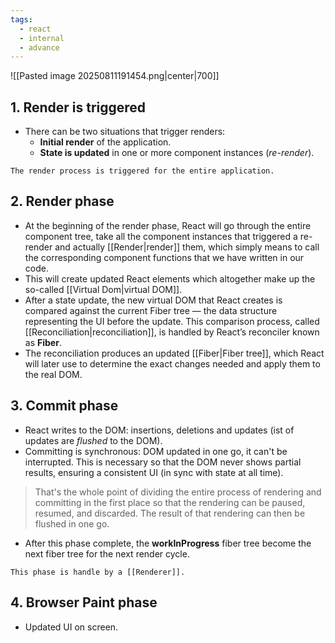 ```yaml
---
tags:
  - react
  - internal
  - advance
---
```


![[Pasted image 20250811191454.png|center|700]]

## 1. Render is triggered

- There can be two situations that trigger renders:
	- **Initial render** of the application.
	- **State is updated** in one or more component instances (*re-render*).

```ad-note
The render process is triggered for the entire application.
```

## 2. Render phase
- At the beginning of the render phase, React will go through the entire component tree, take all the component instances that triggered a re-render and actually [[Render|render]] them, which simply means to call the corresponding component functions that we have written in our code. 
- This will create updated React elements which altogether make up the so-called [[Virtual Dom|virtual DOM]].
- After a state update, the new virtual DOM that React creates is compared against the current Fiber tree — the data structure representing the UI before the update. This comparison process, called [[Reconciliation|reconciliation]], is handled by React’s reconciler known as **Fiber**. 
- The reconciliation produces an updated [[Fiber|Fiber tree]], which React will later use to determine the exact changes needed and apply them to the real DOM.

## 3. Commit phase
- React writes to the DOM: insertions, deletions and updates (ist of updates are *flushed* to the DOM).
- Committing is synchronous: DOM updated in one go, it can't be interrupted. This is necessary so that the DOM never shows partial results, ensuring a consistent UI (in sync with state at all time).
> That's the whole point of dividing the entire process of rendering and committing in the first place so that the rendering can be paused, resumed, and discarded. The result of that rendering can then be flushed in one go.
- After this phase complete, the **workInProgress** fiber tree become the next fiber tree for the next render cycle.

```ad-note
This phase is handle by a [[Renderer]].
```

## 4. Browser Paint phase
- Updated UI on screen.